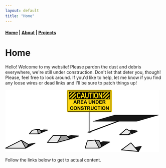 ```yaml
---
layout: default
title: "Home"
---
```

#### [Home](index.md) | [About](about.md) | [Projects](projects.md)

# Home

Hello! Welcome to my website!
Please pardon the dust and debris everywhere, we're still under construction. Don't let that deter you, though! Please, feel free to look around. If you'd like to help, let me know if you find any loose wires or dead links and I'll be sure to patch things up!

![Under_Construction_image](images/construction_200dpi.png)

Follow the links below to get to actual content.
